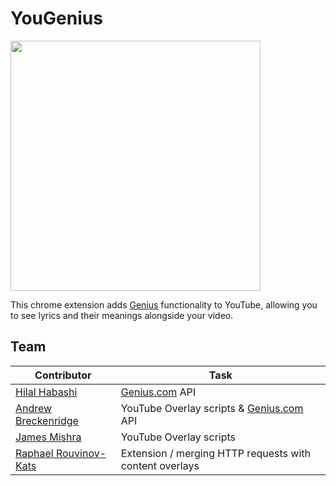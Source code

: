 YouGenius
===========
<img align="center" src="http://i.imgur.com/NRKViTh.png" width="400" height="400"></img><br>

This chrome extension adds [Genius](http://genius.com) functionality to YouTube, allowing you to see lyrics and their meanings alongside your video.

## Team
Contributor | Task
--- | ---
[Hilal Habashi](https://github.com/hilalh) | [Genius.com](genius.com) API
[Andrew Breckenridge](https://github.com/AndrewSB) | YouTube Overlay scripts & [Genius.com](genius.com) API
[James Mishra](https://github.com/jamesmishra) | YouTube Overlay scripts
[Raphael Rouvinov-Kats](https://github.com/raphaelrk) | Extension / merging HTTP requests with content overlays
